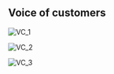 **Voice of customers**
-----------------------------------------

![VC_1](https://user-images.githubusercontent.com/96098785/147393510-b9e02ab0-684e-4963-98b0-6c7cbc71718b.png)

![VC_2](https://user-images.githubusercontent.com/96098785/147393513-5ff928f5-62af-4e3b-b92b-e4d1313f8744.png)

![VC_3](https://user-images.githubusercontent.com/96098785/147393515-95859421-b01a-4c9a-a25c-25a75bf4a8de.png)
